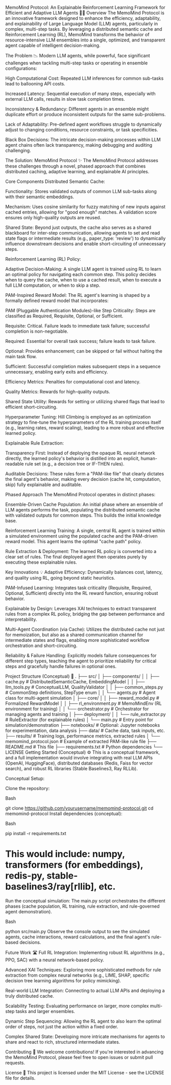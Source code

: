 MemoMind Protocol: An Explainable Reinforcement Learning Framework for Efficient and Adaptive LLM Agents 🧠🚀
Overview
The MemoMind Protocol is an innovative framework designed to enhance the efficiency, adaptability, and explainability of Large Language Model (LLM) agents, particularly in complex, multi-step tasks. By leveraging a distributed semantic cache and Reinforcement Learning (RL), MemoMind transforms the behavior of resource-intensive LLM ensembles into a single, optimized, and transparent agent capable of intelligent decision-making.

The Problem 📉
Modern LLM agents, while powerful, face significant challenges when tackling multi-step tasks or operating in ensemble configurations:

High Computational Cost: Repeated LLM inferences for common sub-tasks lead to ballooning API costs.

Increased Latency: Sequential execution of many steps, especially with external LLM calls, results in slow task completion times.

Inconsistency & Redundancy: Different agents in an ensemble might duplicate effort or produce inconsistent outputs for the same sub-problems.

Lack of Adaptability: Pre-defined agent workflows struggle to dynamically adjust to changing conditions, resource constraints, or task specificities.

Black Box Decisions: The intricate decision-making processes within LLM agent chains often lack transparency, making debugging and auditing challenging.

The Solution: MemoMind Protocol ✨
The MemoMind Protocol addresses these challenges through a novel, phased approach that combines distributed caching, adaptive learning, and explainable AI principles.

Core Components
Distributed Semantic Cache:

Functionality: Stores validated outputs of common LLM sub-tasks along with their semantic embeddings.

Mechanism: Uses cosine similarity for fuzzy matching of new inputs against cached entries, allowing for "good enough" matches. A validation score ensures only high-quality outputs are reused.

Shared State: Beyond just outputs, the cache also serves as a shared blackboard for inter-step communication, allowing agents to set and read state flags or intermediate results (e.g., paper_type: 'review') to dynamically influence downstream decisions and enable short-circuiting of unnecessary steps.

Reinforcement Learning (RL) Policy:

Adaptive Decision-Making: A single LLM agent is trained using RL to learn an optimal policy for navigating each common step. This policy decides when to query the cache, when to use a cached result, when to execute a full LLM computation, or when to skip a step.

PAM-Inspired Reward Model: The RL agent's learning is shaped by a formally defined reward model that incorporates:

PAM (Pluggable Authentication Modules)-like Step Criticality: Steps are classified as Required, Requisite, Optional, or Sufficient.

Requisite: Critical. Failure leads to immediate task failure; successful completion is non-negotiable.

Required: Essential for overall task success; failure leads to task failure.

Optional: Provides enhancement; can be skipped or fail without halting the main task flow.

Sufficient: Successful completion makes subsequent steps in a sequence unnecessary, enabling early exits and efficiency.

Efficiency Metrics: Penalties for computational cost and latency.

Quality Metrics: Rewards for high-quality outputs.

Shared State Utility: Rewards for setting or utilizing shared flags that lead to efficient short-circuiting.

Hyperparameter Tuning: Hill Climbing is employed as an optimization strategy to fine-tune the hyperparameters of the RL training process itself (e.g., learning rates, reward scaling), leading to a more robust and effective learned policy.

Explainable Rule Extraction:

Transparency First: Instead of deploying the opaque RL neural network directly, the learned policy's behavior is distilled into an explicit, human-readable rule set (e.g., a decision tree or IF-THEN rules).

Auditable Decisions: These rules form a "PAM-like file" that clearly dictates the final agent's behavior, making every decision (cache hit, computation, skip) fully explainable and auditable.

Phased Approach
The MemoMind Protocol operates in distinct phases:

Ensemble-Driven Cache Population: An initial phase where an ensemble of LLM agents performs the task, populating the distributed semantic cache with validated outputs for common steps. This builds the initial knowledge base.

Reinforcement Learning Training: A single, central RL agent is trained within a simulated environment using the populated cache and the PAM-driven reward model. This agent learns the optimal "cache path" policy.

Rule Extraction & Deployment: The learned RL policy is converted into a clear set of rules. The final deployed agent then operates purely by executing these explainable rules.

Key Innovations 💡
Adaptive Efficiency: Dynamically balances cost, latency, and quality using RL, going beyond static heuristics.

PAM-Infused Learning: Integrates task criticality (Requisite, Required, Optional, Sufficient) directly into the RL reward function, ensuring robust behavior.

Explainable by Design: Leverages XAI techniques to extract transparent rules from a complex RL policy, bridging the gap between performance and interpretability.

Multi-Agent Coordination (via Cache): Utilizes the distributed cache not just for memoization, but also as a shared communication channel for intermediate states and flags, enabling more sophisticated workflow orchestration and short-circuiting.

Reliability & Failure Handling: Explicitly models failure consequences for different step types, teaching the agent to prioritize reliability for critical steps and gracefully handle failures in optional ones.

Project Structure (Conceptual) 📁
.
├── src/
│   ├── components/
│   │   ├── cache.py                  # DistributedSemanticCache, EmbeddingModel
│   │   ├── llm_tools.py              # ConceptualLLM, QualityValidator
│   │   ├── common_steps.py           # CommonStep definitions, StepType enum
│   │   └── agents.py                 # Agent class for multi-agent simulation
│   ├── core/
│   │   ├── reward_model.py           # Formalized RewardModel
│   │   ├── rl_environment.py         # MemoMindEnv (RL environment for training)
│   │   └── orchestrator.py           # Orchestrator for managing agents and training
│   ├── deployment/
│   │   └── rule_extractor.py         # RuleExtractor (for explainable rules)
│   └── main.py                     # Entry point for simulation/demonstration
├── notebooks/                      # Optional: Jupyter notebooks for experimentation, data analysis
├── data/                           # Cache data, task inputs, etc.
├── results/                        # Training logs, performance metrics, extracted rules
│   └── memomind_protocol.json      # Example of extracted PAM-like rule file
├── README.md                       # This file
├── requirements.txt                # Python dependencies
└── LICENSE
Getting Started (Conceptual) ⚙️
This is a conceptual framework, and a full implementation would involve integrating with real LLM APIs (OpenAI, HuggingFace), distributed databases (Redis, Faiss for vector search), and robust RL libraries (Stable Baselines3, Ray RLLib).

Conceptual Setup:

Clone the repository:

Bash

git clone https://github.com/yourusername/memomind-protocol.git
cd memomind-protocol
Install dependencies (conceptual):

Bash

pip install -r requirements.txt
# This would include: numpy, transformers (for embeddings), redis-py, stable-baselines3/ray[rllib], etc.
Run the conceptual simulation:
The main.py script orchestrates the different phases (cache population, RL training, rule extraction, and rule-governed agent demonstration).

Bash

python src/main.py
Observe the console output to see the simulated agents, cache interactions, reward calculations, and the final agent's rule-based decisions.

Future Work 🛣️
Full RL Integration: Implementing robust RL algorithms (e.g., PPO, SAC) with a neural network-based policy.

Advanced XAI Techniques: Exploring more sophisticated methods for rule extraction from complex neural networks (e.g., LIME, SHAP, specific decision tree learning algorithms for policy mimicking).

Real-world LLM Integration: Connecting to actual LLM APIs and deploying a truly distributed cache.

Scalability Testing: Evaluating performance on larger, more complex multi-step tasks and larger ensembles.

Dynamic Step Sequencing: Allowing the RL agent to also learn the optimal order of steps, not just the action within a fixed order.

Complex Shared State: Developing more intricate mechanisms for agents to share and react to rich, structured intermediate states.

Contributing 🤝
We welcome contributions! If you're interested in advancing the MemoMind Protocol, please feel free to open issues or submit pull requests.

License 📜
This project is licensed under the MIT License - see the LICENSE file for details.
